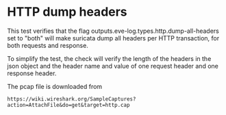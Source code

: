 # HTTP dump headers

This test verifies that the flag outputs.eve-log.types.http.dump-all-headers set
to "both" will make suricata dump all headers per HTTP transaction, for both
requests and response.

To simplify the test, the check will verify the length of the headers in the json
object and the header name and value of one request header and one response
header.

The pcap file is downloaded from

```
https://wiki.wireshark.org/SampleCaptures?action=AttachFile&do=get&target=http.cap
```
